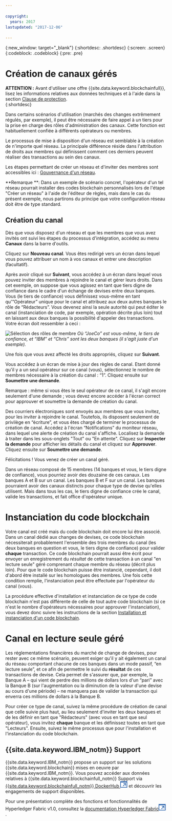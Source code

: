 ```yaml
---

copyright:
  years: 2017
lastupdated: "2017-12-06"

---
```


{:new_window: target="_blank"}
{:shortdesc: .shortdesc}
{:screen: .screen}
{:codeblock: .codeblock}
{:pre: .pre}

# Création de canaux gérés 

**ATTENTION :** Avant d'utiliser une offre {{site.data.keyword.blockchainfull}}, lisez les informations relatives aux données techniques et à l'aide dans la section [Clause de protection](/docs/services/blockchain/needtoknow.html).  
{:shortdesc}

Dans certains scénarios d'utilisation (marchés des changes extrêmement régulés, par exemple), il peut être  nécessaire de faire appel à un tiers pour la prise en charge des rôles d'administration des canaux. Cette fonction est habituellement confiée à différents opérateurs ou membres. 

Le processus de mise à disposition d'un réseau est semblable à la création de n'importe quel réseau. La principale différence réside dans l'attribution de droits aux membres qui définissent comment ces derniers peuvent réaliser des transactions au sein des canaux.  

Les étapes permettant de créer un réseau et d'inviter des membres sont accessibles ici : [Gouvernance d'un réseau](/docs/services/blockchain/get_start.html#creating-a-network). 

**Remarque **: Dans un exemple de scénario concret, l'opérateur d'un tel réseau pourrait installer des codes blockchain personnalisés lors de l'étape "Créer un réseau" à l'aide de l'éditeur de règles, mais dans le cas du présent exemple, nous partirons du principe que votre configuration réseau doit être de type standard. 

## Création du canal

Dès que vous disposez d'un réseau et que les membres que vous avez invités ont suivi les étapes du processus d'intégration, accédez au menu **Canaux** dans la barre d'outils. 

Cliquez sur **Nouveau canal**. Vous êtes redirigé vers un écran dans lequel vous pouvez attribuer un nom à vos canaux et entrer une description (facultatif). 

Après avoir cliqué sur **Suivant**, vous accédez à un écran dans lequel vous pouvez inviter des membres à rejoindre le canal et gérer leurs droits. Dans cet exemple, on suppose que vous agissez en tant que tiers digne de confiance dans le cadre d'un échange de devises entre deux banques. Vous (le tiers de confiance) vous définissez vous-même en tant qu'“Opérateur” unique pour le canal et attribuez aux deux autres banques le rôle de “Rédacteurs”. Vous devenez ainsi la seule autorité qui peut éditer le canal (instanciation de code, par exemple, opération décrite plus loin) tout en laissant aux deux banques la possibilité d'appeler des transactions. Votre écran doit ressembler à ceci : 

  ![Sélection des rôles de membre](images/selectmemberroles.png "Sélection des rôles de membre") 
*Où “JoeCo” est vous-même, le tiers de confiance, et “IBM” et “Chris” sont les deux banques (il s'agit juste d'un exemple).* 

Une fois que vous avez affecté les droits appropriés, cliquez sur **Suivant**. 

Vous accédez à un écran de mise à jour des règles de canal. Etant donné qu'il y a un seul opérateur sur ce canal (vous), sélectionnez le nombre de membres nécessaire à la création du canal : “1”. Cliquez ensuite sur **Soumettre une demande**. 

Remarque : même si vous êtes le seul opérateur de ce canal, il s'agit encore seulement d'une demande ; vous devez encore accéder à l'écran correct pour approuver et soumettre la demande de création du canal. 

Des courriers électroniques sont envoyés aux membres que vous invitez, pour les inviter à rejoindre le canal. Toutefois, ils disposent seulement de privilège en “écriture”, et vous êtes chargé de terminer le processus de création de canal. Accédez à l'écran “Notifications” du moniteur réseau, dans lequel une alerte de création du canal s'affiche. Localisez la demande à traiter dans les sous-onglets "Tout" ou "En attente". Cliquez sur **Inspecter la demande** pour afficher les détails du canal et cliquez sur **Approuver**. Cliquez ensuite sur **Soumettre une demande**. 

Félicitations ! Vous venez de créer un canal géré. 

Dans un réseau composé de 15 membres (14 banques et vous, le tiers digne de confiance), vous pourriez avoir des douzaine de ces canaux. Les banques A et B sur un canal. Les banques B et F sur un canal. Les banques pourraient avoir des canaux distincts pour chaque type de devise qu'elles utilisent. Mais dans tous les cas, le tiers digne de confiance crée le canal, valide les transactions, et fait office d'opérateur unique. 

# Instanciation du code blockchain

Votre canal est créé mais du code blockchain doit encore lui être associé. Dans un canal dédié aux changes de devises, ce code blockchain nécessiterait probablement l'ensemble des trois membres du canal (les deux banques en question et vous, le tiers digne de confiance) pour valider **chaque** transaction. Ce code blockchain pourrait aussi être écrit pour envoyer un enregistrement du *résultat* de cette transaction à un canal "en lecture seule" géré comprenant chaque membre du réseau (décrit plus loin). Pour que le code blockchain puisse être instancié, cependant, il doit d'abord être installé sur les homologues des membres. Une fois cette condition remplie, l'instanciation peut être effectuée par l'opérateur du canal (vous).  

La procédure effective d'installation et instanciation de ce type de code blockchain n'est pas différente de celle de tout autre code blockchain (si ce n'est le nombre d'opérateurs nécessaires pour approuver l'instanciation), vous devez donc suivre les instructions de la section [Installation et instanciation d'un code blockchain](/docs/services/blockchain/install_instantiate_chaincode.html.html).

# Canal en lecture seule géré

Les réglementations financières du marché de change de devises, pour rester avec ce même scénario, peuvent exiger qu'il y ait également un canal du réseau comportant chacune de ces banques dans un mode passif, “en lecture seule”, et ce afin de permettre le suivi du **résultat** de ces transactions de devise. Cela permet de s'assurer que, par exemple, la Banque A – qui vient de perdre des millions de dollars lors d'un “pari” avec la Banque B (sur l'augmentation ou la diminution de la valeur d'une devise au cours d'une période) – ne manquera pas de valider la transaction qui enverra ces millions de dollars à la Banque B. 

Pour créer ce type de canal, suivez la même procédure de création de canal que celle suivie plus haut, au lieu seulement d'inviter les deux banques et de les définir en tant que "Rédacteurs" (avec vous en tant que seul opérateur), vous invitez **chaque** banque et les définissez toutes en tant que "Lecteurs". Ensuite, suivez le même processus que pour l'installation et l'instanciation du code blockchain. 

## {{site.data.keyword.IBM_notm}} Support 

{{site.data.keyword.IBM_notm}} propose un support sur les solutions {{site.data.keyword.blockchain}} mises en oeuvre par {{site.data.keyword.IBM_notm}}. Vous pouvez accéder aux données relatives à {{site.data.keyword.blockchainfull_notm}} Support via [{{site.data.keyword.blockchainfull_notm}} DockerHub ![Icône de lien externe](images/external_link.svg "Icône de lien externe")](https://hub.docker.com/u/ibmblockchain/) et découvrir les engagements de support disponibles.

Pour une présentation complète des fonctions et fonctionnalités de Hyperledger Fabric v1.0,
consultez la [documentation Hyperledger Fabric![Icône de lien externe](images/external_link.svg "Icône de lien externe")](http://hyperledger-fabric.readthedocs.io/en/latest/).
